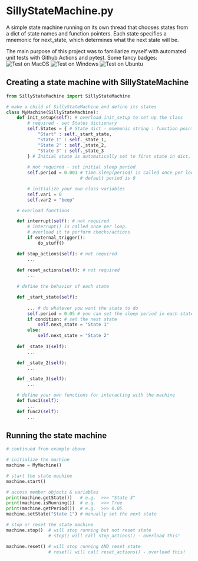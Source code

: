 # SillyStateMachine.py
A simple state machine running on its own thread that chooses states from a dict of state names and function pointers. Each state specifies a mnemonic for next_state, which determines what the next state will be.

The main purpose of this project was to familiarize myself with automated unit tests with Github Actions and pytest. Some fancy badges:
![Test on MacOS](https://github.com/dfieschko/SillyStateMachine.py/actions/workflows/pytest-macos.yaml/badge.svg)
![Test on Windows](https://github.com/dfieschko/SillyStateMachine.py/actions/workflows/pytest-windows.yaml/badge.svg)
![Test on Ubuntu](https://github.com/dfieschko/SillyStateMachine.py/actions/workflows/pytest-ubuntu.yaml/badge.svg)

## Creating a state machine with SillyStateMachine
```python
from SillyStateMachine import SillyStateMachine

# make a child of SillyStateMachine and define its states
class MyMachine(SillyStateMachine):
    def init_setup(self): # overload init_setup to set up the class
        # required - set States dictionary
        self.States = { # State dict - mnemonic string : function pointer
            "Start" : self._start_state,
            "State 1" : self._state_1,
            "State 2" : self._state_2,
            "State 3" : self._state_3
        } # Initial state is automatically set to first state in dict.
        
        # not required - set initial sleep period
        self.period = 0.001 # time.sleep(period) is called once per loop
                            # default period is 0

        # initialize your own class variables
        self.var1 = 0
        self.var2 = "beep"

    # overload functions

    def interrupt(self): # not required
        # interrupt() is called once per loop.
        # overload it to perform checks/actions
        if external_trigger():
            do_stuff()

    def stop_actions(self): # not required
        ...
    
    def reset_actions(self): # not required
        ...

    # define the behavior of each state

    def _start_state(self):
        
        ... # do whatever you want the state to do
        self.period = 0.05 # you can set the sleep period in each state
        if condition: # set the next state
            self.next_state = "State 1"
        else:
            self.next_state = "State 2"
    
    def _state_1(self):
        ...

    def _state_2(self):
        ...

    def _state_3(self):
        ...

    # define your own functions for interacting with the machine
    def func1(self):
        ...
    def func2(self):
        ...
```
## Running the state machine
```python
# continued from example above

# initialize the machine
machine = MyMachine()

# start the state machine
machine.start()

# access member objects & variables
print(machine.getState())   # e.g.  >>> "State 3"
print(machine.isRunning())  # e.g.  >>> True
print(machine.getPeriod())  # e.g.  >>> 0.05
machine.setState("State 1") # manually set the next state

# stop or reset the state machine
machine.stop()  # will stop running but not reset state
                # stop() will call stop_actions() - overload this!

machine.reset() # will stop running AND reset state
                # reset() will call reset_actions() - overload this!
```
